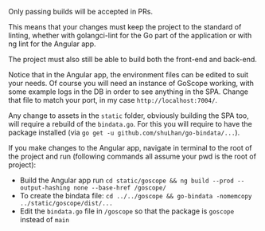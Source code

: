 Only passing builds will be accepted in PRs. 

This means that your changes must keep the project to the standard of linting, whether with golangci-lint for the Go part of the application or with ng lint for the Angular app.

The project must also still be able to build both the front-end and back-end.

Notice that in the Angular app, the environment files can be edited to suit your needs. Of course you will need an instance of GoScope working, with some example logs in the DB in order to see anything in the SPA.
Change that file to match your port, in my case `http://localhost:7004/`.

Any change to assets in the `static` folder, obviously building the SPA too, will require a rebuild of the `bindata.go`. 
For this you will require to have the package installed (via `go get -u github.com/shuLhan/go-bindata/...`).

If you make changes to the Angular app, navigate in terminal to the root of the project and run (following commands all assume your pwd is the root of project): 
- Build the Angular app run `cd static/goscope && ng build --prod --output-hashing none --base-href /goscope/`
- To create the bindata file: `cd ../../goscope && go-bindata -nomemcopy  ../static/goscope/dist/...`
- Edit the `bindata.go` file in `/goscope` so that the package is `goscope` instead of `main`
